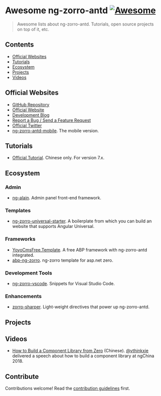 # Awesome ng-zorro-antd [![Awesome](https://awesome.re/badge.svg)](https://awesome.re)

> Awesome lists about ng-zorro-antd. Tutorials, open source projects on top of it, etc.


## Contents

- [Official Websites](#Official-Websites)
- [Tutorials](#Tutorials)
- [Ecosystem](#Ecosystem)
- [Projects](#Projects)
- [Videos](#Videos)

## Official Websites

- [GitHub Repository](https://github.com/NG-ZORRO/ng-zorro-antd)
- [Official Website](https://ng.ant.design)
- [Development Blog](https://ng.ant.design/blog)
- [Report a Bug / Send a Feature Request](https://ng.ant.design/issue-helper/#/en)
- [Official Twitter](https://twitter.com/NG_ZORRO)
- [ng-zorro-antd-mobile](https://github.com/NG-ZORRO/ng-zorro-antd-mobile). The mobile version.

## Tutorials

- [Official Tutorial](https://github.com/NG-ZORRO/today-ng-steps). Chinese only. For version 7.x.

## Ecosystem

### Admin

- [ng-alain](https://github.com/ng-alain/ng-alain). Admin panel front-end framework.

### Templates

- [ng-zorro-universal-starter](https://github.com/NG-ZORRO/ng-zorro-universal-starter). A boilerplate from which you can build an website that supports Angular Universal.

### Frameworks

- [YoyoCmsFree.Template](https://github.com/52ABP/YoyoCmsFree.Template). A free ABP framework with ng-zorro-antd integrated.
- [abp-ng-zorro](https://github.com/rqx110/abp-ng-zorro). ng-zorro template for asp.net zero.

### Development Tools

- [ng-zorro-vscode](https://github.com/ng-alain/ng-zorro-vscode). Snippets for Visual Studio Code.

### Enhancements

- [zorro-sharper](https://github.com/1-2-3/zorro-sharper). Light-weight directives that power up ng-zorro-antd.

## Projects

## Videos

- [How to Build a Component Library from Zero](https://t.co/sZF4nhNld1?amp=1) (Chinese). [@vthinkxie](https://github.com/vthinkxie) delivered a speech about how to build a component library at ngChina 2018.

## Contribute

Contributions welcome! Read the [contribution guidelines](contributing.md) first.
